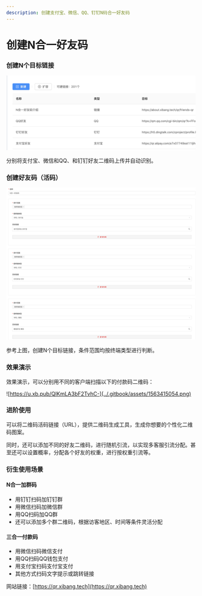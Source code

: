 ```yaml
---
description: 创建支付宝、微信、QQ、钉钉N码合一好友码
---
```


# 创建N合一好友码

### 创建N个目标链接

![&#x76EE;&#x6807;&#x94FE;&#x63A5;](../.gitbook/assets/wx20190718-095245-2x.png)

分别将支付宝、微信和QQ、和钉钉好友二维码上传并自动识别。

### 创建好友码（活码）

![&#x521B;&#x5EFA;&#x597D;&#x53CB;&#x7801;](../.gitbook/assets/wx20190718-095405-2x.png)

参考上图，创建N个目标链接，条件范围均按终端类型进行判断。



### 效果演示

效果演示，可以分别用不同的客户端扫描以下的付款码二维码：

![https://u.xb.pub/QlKmLA3bF2TvhC-](../.gitbook/assets/1563415054.png)

### 进阶使用

可以将二维码活码链接（URL），提供二维码生成工具，生成你想要的个性化二维码图案。

同时，还可以添加不同的好友二维码，进行随机引流，以实现多客服引流分配。甚至还可以设置概率，分配各个好友的权重，进行按权重引流等。

### 衍生使用场景

#### N合一加群码

* 用钉钉扫码加钉钉群
* 用微信扫码加微信群
* 用QQ扫码加QQ群
* 还可以添加多个群二维码，根据访客地区、时间等条件灵活分配

#### 三合一付款码

* 用微信扫码微信支付
* 用QQ扫码QQ钱包支付
* 用支付宝扫码支付宝支付
* 其他方式扫码文字提示或跳转链接



网站链接：[https://qr.xibang.tech](https://qr.xibang.tech)





